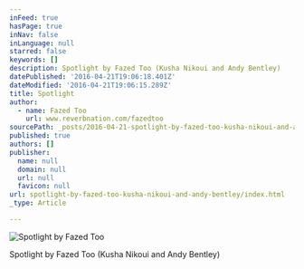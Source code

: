```yaml
---
inFeed: true
hasPage: true
inNav: false
inLanguage: null
starred: false
keywords: []
description: Spotlight by Fazed Too (Kusha Nikoui and Andy Bentley)
datePublished: '2016-04-21T19:06:18.401Z'
dateModified: '2016-04-21T19:06:15.289Z'
title: Spotlight
author:
  - name: Fazed Too
    url: www.reverbnation.com/fazedtoo
sourcePath: _posts/2016-04-21-spotlight-by-fazed-too-kusha-nikoui-and-andy-bentley.md
published: true
authors: []
publisher:
  name: null
  domain: null
  url: null
  favicon: null
url: spotlight-by-fazed-too-kusha-nikoui-and-andy-bentley/index.html
_type: Article

---
```

![Spotlight by Fazed Too](https://the-grid-user-content.s3-us-west-2.amazonaws.com/e2d2449b-d2fd-463b-86be-085579d36e0d.jpg)

Spotlight by Fazed Too (Kusha Nikoui and Andy Bentley)